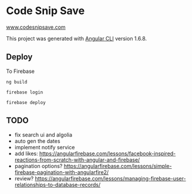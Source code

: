 # Code Snip Save

www.codesnipsave.com

This project was generated with [Angular CLI](https://github.com/angular/angular-cli) version 1.6.8.

## Deploy
To Firebase

```
ng build
```

```
firebase login
```

```
firebase deploy
```
## TODO
- fix search ui and algolia
- auto gen the dates
- implement notify service
- add likes: https://angularfirebase.com/lessons/facebook-inspired-reactions-from-scratch-with-angular-and-firebase/
- pagination options? https://angularfirebase.com/lessons/simple-firebase-pagination-with-angularfire2/
- review? https://angularfirebase.com/lessons/managing-firebase-user-relationships-to-database-records/
